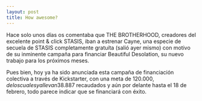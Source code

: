 ```yaml
---
layout: post
title: How awesome?
---
```


Hace solo unos días os comentaba que THE BROTHERHOOD, creadores del excelente point & click STASIS, iban a estrenar Cayne, una especie de secuela de STASIS completamente gratuíta (salió ayer mismo) con motivo de su inminente campaña para financiar Beautiful Desolation, su nuevo trabajo para los próximos meses.

Pues bien, hoy ya ha sido anunciada esta campaña de financiación colectiva a través de Kickstarter, con una meta de 120.000$, de los cuales ya llevan 38.887$ recaudados y aún por delante hasta el 18 de febrero, todo parece indicar que se financiará con éxito.

